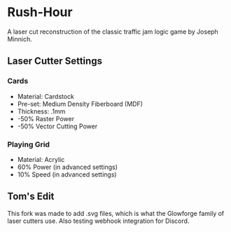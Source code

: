 # Rush-Hour
A laser cut reconstruction of the classic traffic jam logic game by Joseph Minnich.

## Laser Cutter Settings
### Cards
- Material: Cardstock
- Pre-set: Medium Density Fiberboard (MDF)
- Thickness: .1mm
- -50% Raster Power
- -50% Vector Cutting Power
### Playing Grid
- Material: Acrylic
- 60% Power (in advanced settings)
- 10% Speed (in advanced settings)
## Tom's Edit
This fork was made to add .svg files, which is what the Glowforge family of laser cutters use. Also testing webhook integration for Discord.

